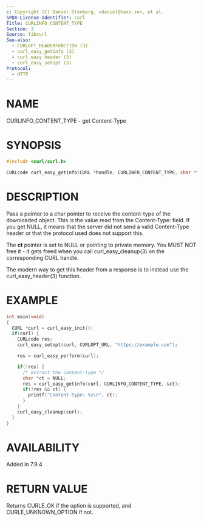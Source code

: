```yaml
---
c: Copyright (C) Daniel Stenberg, <daniel@haxx.se>, et al.
SPDX-License-Identifier: curl
Title: CURLINFO_CONTENT_TYPE
Section: 3
Source: libcurl
See-also:
  - CURLOPT_HEADERFUNCTION (3)
  - curl_easy_getinfo (3)
  - curl_easy_header (3)
  - curl_easy_setopt (3)
Protocol:
  - HTTP
---
```


# NAME

CURLINFO_CONTENT_TYPE - get Content-Type

# SYNOPSIS

~~~c
#include <curl/curl.h>

CURLcode curl_easy_getinfo(CURL *handle, CURLINFO_CONTENT_TYPE, char **ct);
~~~

# DESCRIPTION

Pass a pointer to a char pointer to receive the content-type of the downloaded
object. This is the value read from the Content-Type: field. If you get NULL,
it means that the server did not send a valid Content-Type header or that the
protocol used does not support this.

The **ct** pointer is set to NULL or pointing to private memory. You MUST
NOT free it - it gets freed when you call curl_easy_cleanup(3) on the
corresponding CURL handle.

The modern way to get this header from a response is to instead use the
curl_easy_header(3) function.

# EXAMPLE

~~~c
int main(void)
{
  CURL *curl = curl_easy_init();
  if(curl) {
    CURLcode res;
    curl_easy_setopt(curl, CURLOPT_URL, "https://example.com");

    res = curl_easy_perform(curl);

    if(!res) {
      /* extract the content-type */
      char *ct = NULL;
      res = curl_easy_getinfo(curl, CURLINFO_CONTENT_TYPE, &ct);
      if(!res && ct) {
        printf("Content-Type: %s\n", ct);
      }
    }
    curl_easy_cleanup(curl);
  }
}
~~~

# AVAILABILITY

Added in 7.9.4

# RETURN VALUE

Returns CURLE_OK if the option is supported, and CURLE_UNKNOWN_OPTION if not.
